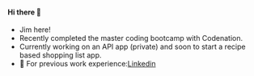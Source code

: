 #### Hi there 👋


<!-- **jadavey91/jadavey91** is a ✨ _special_ ✨ repository because its `README.md` (this file) appears on your GitHub profile.

Here are some ideas to get you started: 
- 🔭 I’m currently working on ...
- 🌱 I’m currently learning ...
- 👯 I’m looking to collaborate on ...
- 🤔 I’m looking for help with ...
- 💬 Ask me about ...
- 📫 How to reach me: ...
- 😄 Pronouns: ...
- ⚡ Fun fact: ...
-->
- Jim here!
- Recently completed the master coding bootcamp with Codenation.
- Currently working on an API app (private) and soon to start a recipe based shopping list app. 
- 🔗 For previous work experience:[Linkedin](https://www.linkedin.com/in/james-a-davey/)
